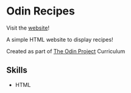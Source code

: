 # Odin Recipes

Visit the [website](https://chuajunyu.github.io/odin-recipes)!

A simple HTML website to display recipes! 

Created as part of [The Odin Project](https://www.theodinproject.com/) Curriculum

## Skills

- HTML